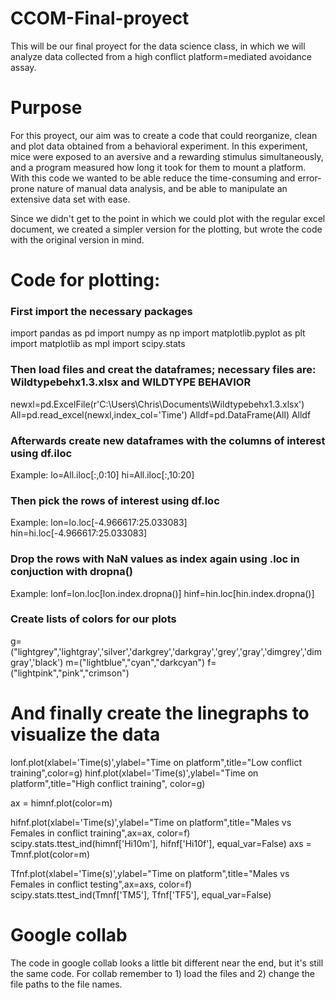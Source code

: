 # CCOM-Final-proyect
This will be our final proyect for the data science class, in which we will analyze data collected from a high conflict platform=mediated avoidance assay.

# Purpose
For this proyect, our aim was to create a code that could reorganize, clean and plot data obtained from a behavioral experiment. In this experiment, mice were exposed to an aversive and a rewarding stimulus simultaneously, and a program measured how long it took for them to mount a platform. With this code we wanted to be able reduce the time-consuming and error-prone nature of manual data analysis, and be able to manipulate an extensive data set with ease.

Since we didn't get to the point in which we could plot with the regular excel document, we created a simpler version for the plotting, but wrote the code with the original version in mind. 

# Code for plotting:
### First import the necessary packages
import pandas as pd
import numpy as np
import matplotlib.pyplot as plt
import matplotlib as mpl
import scipy.stats


### Then load files and creat the dataframes; necessary files are: Wildtypebehx1.3.xlsx and WILDTYPE BEHAVIOR
newxl=pd.ExcelFile(r'C:\Users\Chris\Documents\Wildtypebehx1.3.xlsx')
All=pd.read_excel(newxl,index_col='Time')
Alldf=pd.DataFrame(All)
Alldf

### Afterwards create new dataframes with the columns of interest using df.iloc
Example:
lo=All.iloc[:,0:10]
hi=All.iloc[:,10:20]

### Then pick the rows of interest using df.loc
Example:
lon=lo.loc[-4.966617:25.033083]
hin=hi.loc[-4.966617:25.033083]

### Drop the rows with NaN values as index again using .loc in conjuction with dropna()
Example:
lonf=lon.loc[lon.index.dropna()]
hinf=hin.loc[hin.index.dropna()]

### Create lists of colors for our plots
g=("lightgrey",'lightgray','silver','darkgrey','darkgray','grey','gray','dimgrey','dimgray','black')
m=("lightblue","cyan","darkcyan")
f=("lightpink","pink","crimson")

# And finally create the linegraphs to visualize the data
lonf.plot(xlabel='Time(s)',ylabel="Time on platform",title="Low conflict training",color=g)
hinf.plot(xlabel='Time(s)',ylabel="Time on platform",title="High conflict training", color=g)

ax = himnf.plot(color=m)

hifnf.plot(xlabel='Time(s)',ylabel="Time on platform",title="Males vs Females in conflict training",ax=ax, color=f)
scipy.stats.ttest_ind(himnf['Hi10m'], hifnf['Hi10f'], equal_var=False)
axs = Tmnf.plot(color=m)

Tfnf.plot(xlabel='Time(s)',ylabel="Time on platform",title="Males vs Females in conflict testing",ax=axs, color=f)
scipy.stats.ttest_ind(Tmnf['TM5'], Tfnf['TF5'], equal_var=False)

# Google collab
The code in google collab looks a little bit different near the end, but it's still the same code. For collab remember to 1) load the files and 2) change the file paths to the file names.

